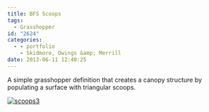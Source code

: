 ```yaml
---
title: BFS Scoops
tags:
  - Grasshopper
id: "2624"
categories:
  - - portfolio
    - Skidmore, Owings &amp; Merrill
date: 2013-06-11 12:40:25
---
```


A simple grasshopper definition that creates a canopy structure by populating a surface with triangular scoops.

[![scoops3](http://www.ericanastas.com/wp-content/uploads/2014/06/scoops3-636x278.png)](scoops3.png)
